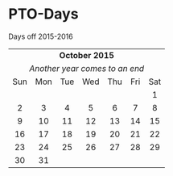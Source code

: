# PTO-Days
Days off 2015-2016

<TABLE>
<TR>
<TD COLSPAN="7" ALIGN=center><B>October 2015</B></TD>
</TR>

<TR>
<TD COLSPAN="7" ALIGN=center><I>Another year comes to an end</I></TD>
</TR>

<TR>
<TD ALIGN=center>Sun</TD>
<TD ALIGN=center>Mon</TD>
<TD ALIGN=center>Tue</TD>
<TD ALIGN=center>Wed</TD>
<TD ALIGN=center>Thu</TD>
<TD ALIGN=center>Fri</TD>
<TD ALIGN=center>Sat</TD>
</TR>

<TR>
<TD ALIGN=center></TD>
<TD ALIGN=center></TD>
<TD ALIGN=center></TD>
<TD ALIGN=center></TD>
<TD ALIGN=center></TD>
<TD ALIGN=center></TD>
<TD ALIGN=center>1</TD>
</TR>

<TR>
<TD ALIGN=center>2</TD>
<TD ALIGN=center>3</TD>
<TD ALIGN=center>4</TD>
<TD ALIGN=center>5</TD>
<TD ALIGN=center>6</TD>
<TD ALIGN=center>7</TD>
<TD ALIGN=center>8</TD>
</TR>

<TR>
<TD ALIGN=center>9</TD>
<TD ALIGN=center>10</TD>
<TD ALIGN=center>11</TD>
<TD ALIGN=center>12</TD>
<TD ALIGN=center>13</TD>
<TD ALIGN=center>14</TD>
<TD ALIGN=center>15</TD>
</TR>

<TR>
<TD ALIGN=center>16</TD>
<TD ALIGN=center>17</TD>
<TD ALIGN=center>18</TD>
<TD ALIGN=center>19</TD>
<TD ALIGN=center>20</TD>
<TD ALIGN=center>21</TD>
<TD ALIGN=center>22</TD>
</TR>

<TR>
<TD ALIGN=center>23</TD>
<TD ALIGN=center>24</TD>
<TD ALIGN=center>25</TD>
<TD ALIGN=center>26</TD>
<TD ALIGN=center>27</TD>
<TD ALIGN=center>28</TD>
<TD ALIGN=center>29</TD>
</TR>

<TR>
<TD ALIGN=center>30</TD>
<TD ALIGN=center>31</TD>
<TD ALIGN=center></TD>
<TD ALIGN=center></TD>
<TD ALIGN=center></TD>
<TD ALIGN=center></TD>
<TD ALIGN=center></TD>

</TR>

</TABLE> 
